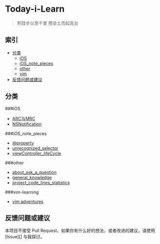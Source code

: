 # Today-i-Learn

> 积跬步以至千里 攒垒土而起高台

## 索引

<!-- MarkdownTOC -->

- [分类](#分类)
    - [iOS](#iOS)
    - [iOS_note_pieces](#iOS_note_pieces)
    - [other](#other)
    - [vim](#vim-learning)
- [反馈问题或建议](#反馈问题或建议)


<!-- /MarkdownTOC -->

<a name="分类"></a>
## 分类

<a name="iOS"></a>
###iOS
- [ARC与MRC](./iOS/ARC_MRC.md)
- [NSNotification](./iOS/NSNotification.md)

<a name="iOS_note_pieces"></a>
###iOS_note_pieces
- [@property](./iOS_note_pieces/@property.md)
- [unrecognized_selector](./iOS_note_pieces/unrecognized_selector.md)
- [viewController_lifeCycle](./iOS_note_pieces/viewController_lifeCycle.md)

<a name="other"></a>
###other
- [about_ask_a_question](./other/about_ask_a_question.md)
- [general_knowledge](./other/general_knowledge.md)
- [project_code_lines_statistics](./other/project_code_lines_statistics.md)

<a name="vim-learning"></a>
###vim-learning
- [vim adventures](https://vim-adventures.com/)  

## 反馈问题或建议

本项目不接受 Pull Request，如果你有什么好的想法，或者改进的建议，请使用 [Issue][] 与我探讨。



